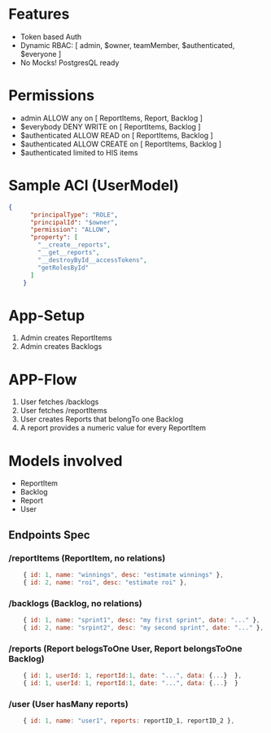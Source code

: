 # Features

- Token based Auth
- Dynamic RBAC: [ admin, $owner, teamMember, $authenticated, $everyone ]
- No Mocks! PostgresQL ready

# Permissions

- admin ALLOW any on [ ReportItems, Report, Backlog ]
- \$everybody DENY WRITE on [ ReportItems, Backlog ]
- \$authenticated ALLOW READ on [ ReportItems, Backlog ]
- \$authenticated ALLOW CREATE on [ ReportItems, Backlog ]
- \$authenticated limited to HIS items

# Sample ACl (UserModel)

```json
{
      "principalType": "ROLE",
      "principalId": "$owner",
      "permission": "ALLOW",
      "property": [
        "__create__reports",
        "__get__reports",
        "__destroyById__accessTokens",
        "getRolesById"
      ]
    }
```

# App-Setup

1. Admin creates ReportItems
2. Admin creates Backlogs

# APP-Flow

1. User fetches /backlogs
2. User fetches /reportItems
3. User creates Reports that belongTo one Backlog
4. A report provides a numeric value for every ReportItem

# Models involved

- ReportItem
- Backlog
- Report
- User

## Endpoints Spec

### /reportItems (ReportItem, no relations)

```js
    { id: 1, name: "winnings", desc: "estimate winnings" },
    { id: 2, name: "roi", desc: "estimate roi" },
```

### /backlogs (Backlog, no relations)

```js
    { id: 1, name: "sprint1", desc: "my first sprint", date: "..." },
    { id: 2, name: "srpint2", desc: "my second sprint", date: "..." },
```

### /reports (Report belogsToOne User, Report belongsToOne Backlog)

```js
    { id: 1, userId: 1, reportId:1, date: "...", data: {...}  },
    { id: 1, userId: 1, reportId:1, date: "...", data: {...}  }
```

### /user (User hasMany reports)

```js
    { id: 1, name: "user1", reports: reportID_1, reportID_2 },
```
